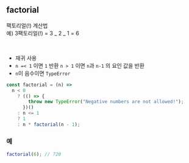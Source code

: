 ## factorial

팩토리얼(!) 계산법  
예) 3팩토리얼(!) = 3 _ 2 _ 1 = 6

<br>

- 재귀 사용
- `n =< 1` 이면 `1` 반환
  `n > 1` 이면 `n`과 `n-1` 의 요인 값을 반환
- `n`이 음수이면 `TypeError`

```js
const factorial = (n) =>
  n < 0
    ? (() => {
        throw new TypeError("Negative numbers are not allowed!");
      })()
    : n <= 1
    ? 1
    : n * factorial(n - 1);
```

### 예

```js
factorial(6); // 720
```
